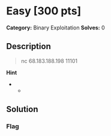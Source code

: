 # Easy [300 pts]

**Category:** Binary Exploitation
**Solves:** 0

## Description
>nc 68.183.188.198 11101

**Hint**
* -

## Solution

### Flag

